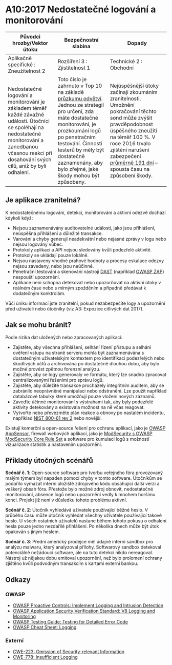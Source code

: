 # A10:2017 Nedostatečné logování a monitorování

| Původci hrozby/Vektor útoku | Bezpečnostní slabina           | Dopady               |
| -- | -- | -- |
| Aplikačně specifické : Zneužitelnost 2 | Rozšíření 3 : Zjistitelnost 1 | Technické 2 : Obchodní |
| Nedostatečné logování a monitorování je základem téměř každé závažné události. Útočníci se spoléhají na nedostatečné monitorování a zanedbanou včasnou reakci při dosahování svých cílů, aniž by byli odhaleni. | Toto číslo je zahrnuto v Top 10 na základě [průzkumu odvětví](https://owasp.blogspot.com/2017/08/owasp-top-10-2017-project-update.html). Jednou ze strategií pro určení, zda máte dostatečné monitorování, je prozkoumání logů po penetračním testování. Činnosti testerů by měly být dostatečně zaznamenány, aby bylo zřejmé, jaké škody mohou být způsobeny. | Nejúspěšnější útoky začínají zkoumáním zranitelnosti. Umožnění pokračování těchto sond může zvýšit pravděpodobnost úspěšného zneužití na téměř 100 %. V roce 2016 trvalo zjištění narušení zabezpečení [průměrně 191 dní](https://www-01.ibm.com/common/ssi/cgi-bin/ssialias?htmlfid=SEL03130WWEN&) – spousta času na způsobení škody. |

## Je aplikace zranitelná?

K nedostatečnému logování, detekci, monitorování a aktivní odezvě dochází kdykoli když:

* Nejsou zaznamenávány auditovatelné události, jako jsou přihlášení, neúspěšná přihlášení a důležité transakce.
* Varování a chyby generují neadekvátní nebo nejasné zprávy v logu nebo nejsou logovány vůbec.
* Protokoly aplikací a API nejsou sledovány kvůli podezřelé aktivitě.
* Protokoly se ukládají pouze lokálně.
* Nejsou nastaveny vhodné prahové hodnoty a procesy eskalace odezvy nejsou zavedeny, nebo jsou neúčinné.
* Penetrační testování a skenování nástroji [DAST](https://www.owasp.org/index.php/Category:Vulnerability_Scanning_Tools) (například [OWASP ZAP](https://www.owasp.org/index.php/OWASP_Zed_Attack_Proxy_Project)) nespouští upozornění.
* Aplikace není schopna detekovat nebo upozorňovat na aktivní útoky v reálném čase nebo s mírným zpožděním a případně předávat k dodatečným konktrolám.

Vůči úniku informací jste zranitelní, pokud nezabezpečíte logy a upozornění před uživateli nebo útočníky (viz A3: Expozice citlivých dat 2017).

## Jak se mohu bránit?

Podle rizika dat uložených nebo zpracovaných aplikací:

* Zajistěte, aby všechna přihlášení, selhání řízení přístupu a selhání ověření vstupu na straně serveru mohla být zaznamenávána s dostatečným uživatelským kontextem pro identifikaci podezřelých nebo škodlivých účtů a archivována po dostatečně dlouhou dobu, aby bylo možné provést zpětnou forenzní analýzu.
* Zajistěte, aby se logy generovaly ve formátu, který lze snadno zpracovat centralizovanými řešeními pro správu logů.
* Zajistěte, aby důležité transakce procházely integritním auditem, aby se zabránilo neoprávněné manipulaci nebo odstranění. Lze použít například databázové tabulky které umožňují pouze vložení nových záznamů.
* Zaveďte účinné monitorování s výstrahami tak, aby byly podezřelé aktivity detekovány a existovala možnost na ně včas reagovat.
* Vytvořte nebo převezměte plán reakce a obnovy po nastalém incidentu, například [NIST 800-61 rev 2](https://csrc.nist.gov/publications/detail/sp/800-61/rev-2/final) nebo novější.

Existují komerční a open-source řešení pro ochranu aplikací, jako je [OWASP AppSensor](https://www.owasp.org/index.php/OWASP_AppSensor_Project), firewall webových aplikací, jako je [ModSecurity s OWASP ModSecurity Core Rule Set](https://www.owasp.org/index.php/Category:OWASP_ModSecurity_Core_Rule_Set_Project) a software pro kumulaci logů s možností vizualizace statistik a nastavením upozornění.

## Příklady útočných scénářů

**Scénář č. 1**: Open-source software pro tvorbu veřejného fóra provozovaný malým týmem byl napaden pomocí chyby v tomto software. Útočníkům se podařilo vymazat interní úložiště zdrojového kódu obsahující další verzi a veškerý obsah fóra. Přestože bylo možné zdroj obnovit, nedostatečné monitorování, absence logů nebo upozornění vedly k mnohem horšímu konci. Projekt již není v důsledku tohoto problému aktivní.

**Scénář č. 2**: Útočník vyhledává uživatele používající běžné heslo. V průběhu času může útočník vyhledat všechny uživatele používající takové heslo. U všech ostatních uživatelů nastane během tohoto pokusu o odhalení hesla pouze jedno nezdařilé přihlášení. Po několika dnech může být útok opakován s jiným heslem.

**Scénář č. 3**: Přední americký prodejce měl údajně interní sandbox pro analýzu malwaru, který analyzoval přílohy. Softwarový sandbox detekoval potenciálně nežádoucí software, ale na tuto detekci nikdo nereagoval. Nástroj už nějakou dobu emitoval upozornění, než bylo prolomení ochrany zjištěno kvůli podvodným transakcím s kartami externí bankou.

## Odkazy

### OWASP

* [OWASP Proactive Controls: Implement Logging and Intrusion Detection](https://www.owasp.org/index.php/OWASP_Proactive_Controls#8:_Implement_Logging_and_Intrusion_Detection)
* [OWASP Application Security Verification Standard: V8 Logging and Monitoring](https://www.owasp.org/index.php/Category:OWASP_Application_Security_Verification_Standard_Project#tab=Home)
* [OWASP Testing Guide: Testing for Detailed Error Code](https://www.owasp.org/index.php/Category:OWASP_Application_Security_Verification_Standard_Project#tab=Home)
* [OWASP Cheat Sheet: Logging](https://www.owasp.org/index.php/Logging_Cheat_Sheet)

### Externí

* [CWE-223: Omission of Security-relevant Information](https://cwe.mitre.org/data/definitions/223.html)
* [CWE-778: Insufficient Logging](https://cwe.mitre.org/data/definitions/778.html)
